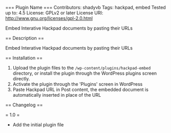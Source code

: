 === Plugin Name ===
Contributors: shadyvb
Tags: hackpad, embed
Tested up to: 4.5
License: GPLv2 or later
License URI: http://www.gnu.org/licenses/gpl-2.0.html

Embed Interative Hackpad documents by pasting their URLs

== Description ==

Embed Interative Hackpad documents by pasting their URLs

== Installation ==

1. Upload the plugin files to the `/wp-content/plugins/hackpad-embed` directory, or install the plugin through the WordPress plugins screen directly.
1. Activate the plugin through the 'Plugins' screen in WordPress
1. Paste Hackpad URL in Post content, the embedded document is automatically inserted in place of the URL

== Changelog ==

= 1.0 =
* Add the initial plugin file
